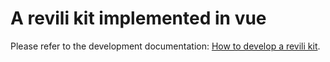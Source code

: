 # A revili kit implemented in vue

Please refer to the development documentation: [How to develop a revili kit](https://revili.recoluan.com/docs/guide/kit.html).
